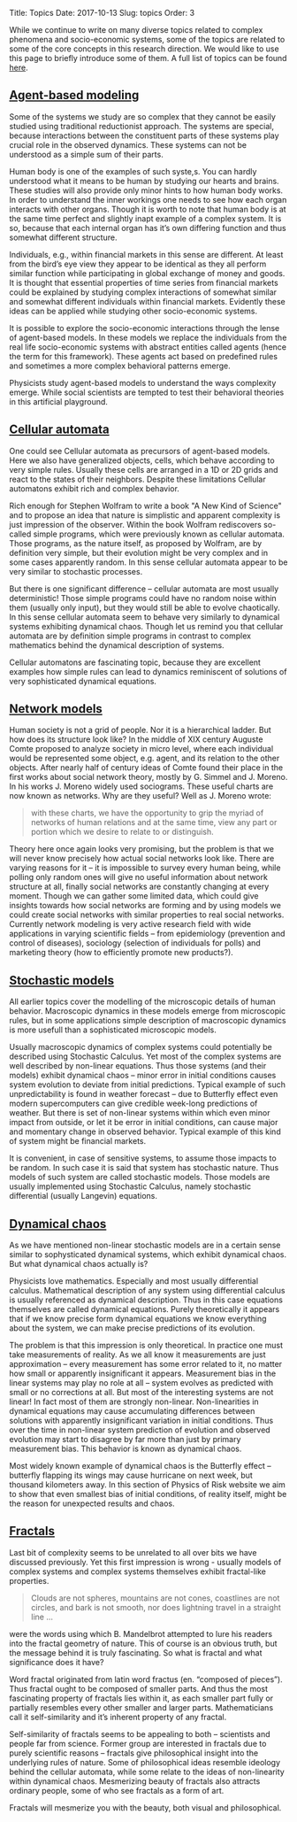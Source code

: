 Title: Topics
Date: 2017-10-13
Slug: topics
Order: 3

While we continue to write on many diverse topics related to complex phenomena
and socio-economic systems, some of the topics are related to some of the core
concepts in this research direction. We would like to use this page to briefly
introduce some of them. A full list of topics can be found [here](/tags.html).

## [Agent-based modeling](/tag/agent-based-models/)

Some of the systems we study are so complex that they cannot be easily studied
using traditional reductionist approach. The systems are special, because
interactions between the constituent parts of these systems play crucial role
in the observed dynamics. These systems can not be understood as a simple sum
of their parts.

Human body is one of the examples of such syste,s. You can hardly understood
what it means to be human by studying our hearts and brains. These studies
will also provide only minor hints to how human body works. In order to
understand the inner workings one needs to see how each organ interacts with
other organs. Though it is worth to note that human body is at the same time
perfect and slightly inapt example of a complex system. It is so, because that
each internal organ has it’s own differing function and thus somewhat
different structure.

Individuals, e.g., within financial markets in this sense are different. At
least from the bird’s eye view they appear to be identical as they all perform
similar function while participating in global exchange of money and goods.
It is thought that essential properties of time series from financial markets
could be explained by studying complex interactions of somewhat similar and
somewhat different individuals within financial markets. Evidently these ideas
can be applied while studying other socio-economic systems.

It is possible to explore the socio-economic interactions through the lense of
agent-based models. In these models we replace the individuals from the real
life socio-economic systems with abstract entities called agents (hence the
term for this framework). These agents act based on predefined rules and
sometimes a more complex behavioral patterns emerge.

Physicists study agent-based models to understand the ways complexity emerge.
While social scientists are tempted to test their behavioral theories in this
artificial playground.

## [Cellular automata](/tag/cellular-automata/)

One could see Cellular automata as precursors of agent-based models. Here we also
have generalized objects, cells, which behave according to very simple rules. Usually
these cells are arranged in a 1D or 2D grids and react to the states of their neighbors.
Despite these limitations Cellular automatons exhibit rich and complex behavior.

Rich enough for Stephen Wolfram to write a book "A New Kind of Science" and to propose
an idea that nature is simplistic and apparent complexity is just impression of the
observer. Within the book Wolfram rediscovers so-called simple programs, which were
previously known as cellular automata. Those programs, as the nature itself, as proposed
by Wolfram, are by definition very simple, but their evolution might be very complex
and in some cases apparently random. In this sense cellular automata appear to be very
similar to stochastic processes.

But there is one significant difference – cellular automata are most usually deterministic!
Those simple programs could have no random noise within them (usually only input), but they would
still be able to evolve chaotically. In this sense cellular automata seem to behave very
similarly to dynamical systems exhibiting dynamical chaos. Though let us remind you that
cellular automata are by definition simple programs in contrast to complex mathematics behind
the dynamical description of systems.

Cellular automatons are fascinating topic, because they are excellent examples how
simple rules can lead to dynamics reminiscent of solutions of very sophisticated dynamical
equations.

## [Network models](/tag/network-models/)

Human society is not a grid of people. Nor it is a hierarchical ladder.
But how does its structure look like? In the middle of XIX century
Auguste Comte proposed to analyze society in micro level, where each
individual would be represented some object, e.g. agent, and its relation
to the other objects. After nearly half of century ideas of Comte found
their place in the first works about social network theory, mostly by
G. Simmel and J. Moreno. In his works J. Moreno widely used sociograms.
These useful charts are
now known as networks. Why are they useful? Well as J. Moreno wrote:
> with these charts, we
> have the opportunity to grip the myriad of networks of human relations and
> at the same time, view any part or portion which we desire to relate to or
> distinguish.

Theory here once again looks very promising, but the problem is that we will
never know precisely how actual social networks look like. There are varying
reasons for it – it is impossible to survey every human being, while polling
only random ones will give no useful information about network structure at
all, finally social networks are constantly changing at every moment. Though
we can gather some limited data, which could give insights towards how social
networks are forming and by using models we could create social networks with
similar properties to real social networks. Currently network modeling is
very active research field with wide applications in varying scientific
fields – from epidemiology (prevention and control of diseases), sociology
(selection of individuals for polls) and marketing theory (how to efficiently
promote new products?).

## [Stochastic models](/tag/stochastic-models/)

All earlier topics cover the modelling of the microscopic details of human
behavior. Macroscopic dynamics in these models emerge from microscopic rules,
but in some applications simple description of macroscopic dynamics is more
usefull than a sophisticated microscopic models.

Usually macroscopic dynamics of complex systems could potentially be described
using Stochastic Calculus. Yet most of the complex systems are well described
by non-linear equations. Thus those systems (and their models) exhibit dynamical
chaos – minor error in initial conditions causes system evolution to deviate
from initial predictions. Typical example of such unpredictability is found in
weather forecast – due to Butterfly effect even modern supercomputers can give
credible week-long predictions of weather. But there is set of non-linear systems
within which even minor impact from outside, or let it be error in initial conditions,
can cause major and momentary change in observed behavior. Typical example of this kind
of system might be financial markets.

It is convenient, in case of sensitive systems, to assume those impacts to be random.
In such case it is said that system has stochastic nature. Thus models of such system
are called stochastic models. Those models are usually implemented using Stochastic
Calculus, namely stochastic differential (usually Langevin) equations.

## [Dynamical chaos](/tag/dynamical-chaos/)

As we have mentioned non-linear stochastic models are in a certain sense similar to
sophysticated dynamical systems, which exhibit dynamical chaos. But what dynamical
chaos actually is?

Physicists love mathematics. Especially and most usually differential calculus.
Mathematical description of any system using differential calculus is usually
referenced as dynamical description. Thus in this case equations themselves are
called dynamical equations. Purely theoretically it appears that if we know precise
form dynamical equations we know everything about the system, we can make precise
predictions of its evolution.

The problem is that this impression is only theoretical. In practice one must take
measurements of reality. As we all know it measurements are just approximation – every
measurement has some error related to it, no matter how small or apparently insignificant
it appears. Measurement bias in the linear systems may play no role at all – system
evolves as predicted with small or no corrections at all. But most of the interesting
systems are not linear! In fact most of them are strongly non-linear. Non-linearities
in dynamical equations may cause accumulating differences between solutions with
apparently insignificant variation in initial conditions. Thus over the time in non-linear
system prediction of evolution and observed evolution may start to disagree by far more
than just by primary measurement bias. This behavior is known as dynamical chaos.

Most widely known example of dynamical chaos is the Butterfly effect – butterfly
flapping its wings may cause hurricane on next week, but thousand kilometers away.
In this section of Physics of Risk website we aim to show that even smallest bias of
initial conditions, of reality itself, might be the reason for unexpected results and
chaos.

## [Fractals](/tag/fractals/)

Last bit of complexity seems to be unrelated to all over bits we have discussed
previously. Yet this first impression is wrong - usually models of complex systems
and complex systems themselves exhibit fractal-like properties.

> Clouds are not spheres, mountains are not cones, coastlines are not circles,
> and bark is not smooth, nor does lightning travel in a straight line
> ...

were the words using which B. Mandelbrot attempted to lure his readers into the
fractal geometry of nature. This of course is an obvious truth, but the message
behind it is truly fascinating. So what is fractal and what significance does
it have?

Word fractal originated from latin word fractus (en. “composed of pieces”). Thus
fractal ought to be composed of smaller parts. And thus the most fascinating
property of fractals lies within it, as each smaller part fully or partially
resembles every other smaller and larger parts. Mathematicians call it
self-similarity and it’s inherent property of any fractal.

Self-similarity of fractals seems to be appealing to both – scientists and
people far from science. Former group are interested in fractals due to purely
scientific reasons – fractals give philosophical insight into the underlying
rules of nature. Some of philosophical ideas resemble ideology behind the
cellular automata, while some relate to the ideas of non-linearity within
dynamical chaos. Mesmerizing beauty of fractals also attracts ordinary people,
some of who see fractals as a form of art.

Fractals will mesmerize you with the beauty, both visual and philosophical.

